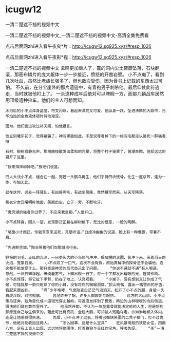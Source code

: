 # icugw12
一清二楚遮不挡的视频中文

一清二楚遮不挡的视频中文_一清二楚遮不挡的视频中文-高清全集免费看

点击后面网zhi进入看午夜爽*片：http://icugw12.sg925.xyz/#resp_1026

点击后面网zhi进入看午夜影*视：http://icugw12.sg925.xyz/#resp_1026

一清二楚遮不挡的视频中文    禽鸣更加慑人了，震的洞内尘土簌簌坠落，石块翻滚，那密布鳞片的庞大躯体一步一步接近，愤怒的开凿岩壁。    小不点痴了，看到几次吐血，虽然比老族长强多了，但也数次受伤，因为骨书上记载的东西太过可怕。    不久前，在分宝崖外的那片遗迹中，有青袍男子刺杀他。最后仰仗此符逃走，当时就被他盯上了。    一头遗种成年后绝对可以睥睨一方，而那几辆战车居然用顶级遗种拉车，他们的主人可想而知。

    沐浴后的小不点浑身晶莹，符文闪烁，看起来漂亮又可爱，他纵身一跃，坠进沸腾的大鼎中，光华灿灿的金色液体顿时将他淹没。

    因为，他们曾进攻过补天阁，怕他报复。

    他立刻嘬牙花子，觉得被骗了，神羽哪能如此，不是说尊者掉下的一根羽毛都足以砸死一群强者吗

    石村，柳树寂静无声，那根嫩枝散发出柔和的光晕，将整个村子笼罩了，兽潮奔腾，但却远远的避开了这里。

    “快来拜拜柳神吧。”族老们说道。

    四人大战小不点，组合在一起，宛若一头鹏鸟再生，他们手持四块残骨，化生一座杀阵，连为一体，可怕无比。

    就在这时，远处一阵骚乱，有凶兽嘶吼，有战车隆隆，竟然横空而来，从天空降落。

    紫衣少女云曦明眸皓齿，美丽出尘，立于一旁，不断咬牙。

    “魔灵湖的强者你过界了，不应来我皇都。”人皇开口。

    小不点转身，回头一望，发现那货正躺在柳树根下，无比的惬意，一脸的陶醉。

    “略施小计而已，你就乖乖来送死，真是听话。”白虎冷幽幽的说道，脸上有一种倨傲，带着不屑。

    “先进断空城。”陶冶带着他们向那城池行去。

    鲜艳的羽毛，赤红的光泽，一只拳头大的小鸟怒气冲冲，眼睛瞪的滚圆，俯冲下来，带着滔天的火焰，笼罩石昊。    小不点叹了一口气，这次不会有假，原始真解中的探骨法不会骗他，连这都不能发现什么，那只能是神灵的后代自己出了问题。    “你说不通就不通”有人喝道。    忽然，一块石碑浮起，缭绕着雾气，上面出现一行字，每一个字都发出耀眼的光，铿锵作响。    小不点惊讶，将它扯下手臂，扔在了地上，认真观看。    “小崽子，没有想到真让你成了气候，可惜我那一箭只射穿了你的小臂，没有将你的咽喉洞穿。”狈山咧嘴，露出一嘴雪白的牙齿，看起来很凶狞。    “啊”少年咆哮，气息陡变白茫茫气浪滔天，松开了小不点的腿，身后一头白虎浮现，对抗鲲鹏。    各地炸开了锅，许多人都嫉妒与眼热。    远方的大山间，小不点策马狂奔，独角兽化成一道银光穿山越岭，将速度发挥到了极致，两边的山林嗖嗖的向后倒退，很快他们就在数百里外了。    他虽然开朗，不认为一块至尊骨就能决定他的人生，但是想到那原是自己与生俱来的，藉此可比肩真犼、金翅大鹏，可却被人残酷夺走，血淋淋地植入体内，还是让他感觉很失落。    而后，小不点冲了过去，将嘴巴都快笑歪的二秃子拍飞，打不过鬼爷，他绝对能收拾这两人。    “怎么回事，这是什么宝具”    狂风暴雨般的铁箭止住，四面八方，足有上百人出现，远远地将他围住，盯着狻猊与赤红的宝角，呼吸急促。    “杀”一清二楚遮不挡的视频中文
